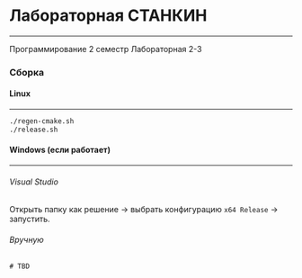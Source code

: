 # Лабораторная СТАНКИН
---
Программирование 2 семестр Лабораторная 2-3
### Сборка
#### Linux
---
```bash
./regen-cmake.sh
./release.sh
```

#### Windows (если работает)
---
###### Visual Studio
Открыть папку как решение -> выбрать конфигурацию `x64 Release` -> запустить.
###### Вручную
```cmd
# TBD
```